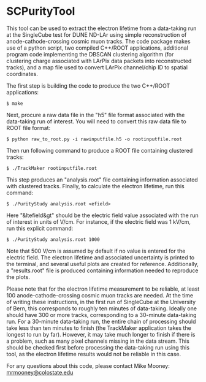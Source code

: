 # SCPurityTool

This tool can be used to extract the electron lifetime from a data-taking run at the SingleCube test for DUNE ND-LAr using simple reconstruction of anode-cathode-crossing cosmic muon tracks.  The code package makes use of a python script, two compiled C++/ROOT applications, additional program code implementing the DBSCAN clustering algorithm (for clustering charge associated with LArPix data packets into reconstructed tracks), and a map file used to convert LArPix channel/chip ID to spatial coordinates.

The first step is building the code to produce the two C++/ROOT applications:

```$ make```

Next, procure a raw data file in the "h5" file format associated with the data-taking run of interest.  You will need to convert this raw data file to ROOT file format:

```$ python raw_to_root.py -i rawinputfile.h5 -o rootinputfile.root```

Then run following command to produce a ROOT file containing clustered tracks:

```$ ./TrackMaker rootinputfile.root```

This step produces an "analysis.root" file containing information associated with clustered tracks.  Finally, to calculate the electron lifetime, run this command:

```$ ./PurityStudy analysis.root <efield>```

Here "&ltefield&gt" should be the electric field value associated with the run of interest in units of V/cm.  For instance, if the electric field was 1 kV/cm, run this explicit command:

```$ ./PurityStudy analysis.root 1000```

Note that 500 V/cm is assumed by default if no value is entered for the electric field.  The electron lifetime and associated uncertainty is printed to the terminal, and several useful plots are created for reference.  Additionally, a "results.root" file is produced containing information needed to reproduce the plots.

Please note that for the electron lifetime measurement to be reliable, at least 100 anode-cathode-crossing cosmic muon tracks are needed.  At the time of writing these instructions, in the first run of SingleCube at the University of Bern, this corresponds to roughly ten minutes of data-taking.  Ideally one should have 300 or more tracks, corresponding to a 30-minute data-taking run.  For a 30-minute data-taking run, the entire chain of processing should take less than ten minutes to finish (the TrackMaker application takes the longest to run by far).  However, it may take much longer to finish if there is a problem, such as many pixel channels missing in the data stream.  This should be checked first before processing the data-taking run using this tool, as the electron lifetime results would not be reliable in this case.

For any questions about this code, please contact Mike Mooney:  mrmooney@colostate.edu
